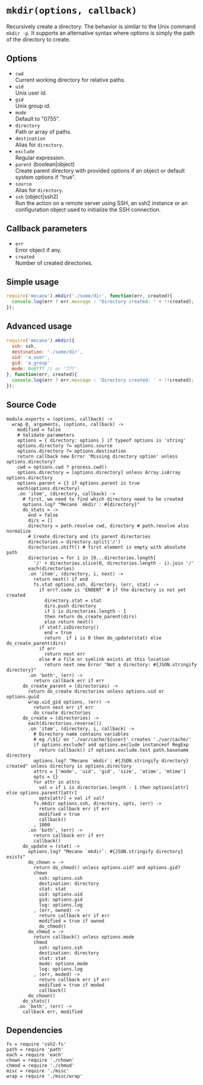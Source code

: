 
# `mkdir(options, callback)`

Recursively create a directory. The behavior is similar to the Unix command
`mkdir -p`. It supports an alternative syntax where options is simply the path
of the directory to create.

## Options

*   `cwd`   
    Current working directory for relative paths.   
*   `uid`   
    Unix user id.   
*   `gid`   
    Unix group id.   
*   `mode`   
    Default to "0755".   
*   `directory`   
    Path or array of paths.   
*   `destination`   
    Alias for `directory`.   
*   `exclude`   
    Regular expression.   
*   `parent` (boolean|object)   
    Create parent directory with provided options if an object or default 
    system options if "true".   
*   `source`   
    Alias for `directory`.   
*   `ssh` (object|ssh2)   
    Run the action on a remote server using SSH, an ssh2 instance or an
    configuration object used to initialize the SSH connection.   

## Callback parameters

*   `err`   
    Error object if any.   
*   `created`   
    Number of created directories.   

## Simple usage

```js
require('mecano').mkdir('./some/dir', function(err, created){
  console.log(err ? err.message : "Directory created: " + !!created);
});
```

## Advanced usage

```js
require('mecano').mkdir({
  ssh: ssh,
  destination: './some/dir',
  uid: 'a_user',
  gid: 'a_group'
  mode: 0o0777 // or '777'
}, function(err, created){
  console.log(err ? err.message : 'Directory created: ' + !!created);
});
```

## Source Code

    module.exports = (options, callback) ->
      wrap @, arguments, (options, callback) ->
        modified = false
        # Validate parameters
        options = { directory: options } if typeof options is 'string'
        options.directory ?= options.source
        options.directory ?= options.destination
        return callback new Error 'Missing directory option' unless options.directory?
        cwd = options.cwd ? process.cwd()
        options.directory = [options.directory] unless Array.isArray options.directory
        options.parent = {} if options.parent is true
        each(options.directory)
        .on 'item', (directory, callback) ->
          # first, we need to find which directory need to be created
          options.log? "Mecano `mkdir`: #{directory}"
          do_stats = ->
            end = false
            dirs = []
            directory = path.resolve cwd, directory # path.resolve also normalize
            # Create directory and its parent directories
            directories = directory.split('/')
            directories.shift() # first element is empty with absolute path
            directories = for i in [0...directories.length]
              '/' + directories.slice(0, directories.length - i).join '/'
            each(directories)
            .on 'item', (directory, i, next) ->
              return next() if end
              fs.stat options.ssh, directory, (err, stat) ->
                if err?.code is 'ENOENT' # if the directory is not yet created
                  directory.stat = stat
                  dirs.push directory
                  if i is directories.length - 1
                  then return do_create_parent(dirs)
                  else return next()
                if stat?.isDirectory()
                  end = true
                  return  if i is 0 then do_update(stat) else do_create_parent(dirs)
                if err
                  return next err
                else # a file or symlink exists at this location
                  return next new Error "Not a directory: #{JSON.stringify directory}"
            .on 'both', (err) ->
              return callback err if err
          do_create_parent = (directories) ->
            return do_create directories unless options.uid or options.guid
            wrap.uid_gid options, (err) ->
              return next err if err
              do_create directories
          do_create = (directories) ->
            each(directories.reverse())
            .on 'item', (directory, i, callback) ->
              # Directory name contains variables
              # eg /\${/ on './var/cache/${user}' creates './var/cache/'
              if options.exclude? and options.exclude instanceof RegExp
                return callback() if options.exclude.test path.basename directory
              options.log? "Mecano `mkdir`: #{JSON.stringify directory} created" unless directory is options.directory
              attrs = ['mode', 'uid', 'gid', 'size', 'atime', 'mtime']
              opts = {}
              for attr in attrs
                val = if i is directories.length - 1 then options[attr] else options.parent?[attr]
                opts[attr] = val if val?
              fs.mkdir options.ssh, directory, opts, (err) ->
                return callback err if err
                modified = true
                callback()
              , 1000
            .on 'both', (err) ->
              return callback err if err
              callback()
          do_update = (stat) ->
            options.log? "Mecano `mkdir`: #{JSON.stringify directory} exists"
            do_chown = ->
              return do_chmod() unless options.uid? and options.gid?
              chown
                ssh: options.ssh
                destination: directory
                stat: stat
                uid: options.uid
                gid: options.gid
                log: options.log
              , (err, owned) ->
                return callback err if err
                modified = true if owned
                do_chmod()
            do_chmod = ->
              return callback() unless options.mode
              chmod
                ssh: options.ssh
                destination: directory
                stat: stat
                mode: options.mode
                log: options.log
              , (err, moded) ->
                return callback err if err
                modified = true if moded
                callback()
            do_chown()
          do_stats()
        .on 'both', (err) ->
          callback err, modified

## Dependencies

    fs = require 'ssh2-fs'
    path = require 'path'
    each = require 'each'
    chown = require './chown'
    chmod = require './chmod'
    misc = require './misc'
    wrap = require './misc/wrap'




